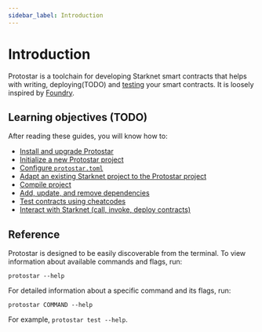 ```yaml
---
sidebar_label: Introduction
---
```


# Introduction

Protostar is a toolchain for developing Starknet smart contracts that helps with writing, deploying(TODO) and [testing](07-testing/README.md) your smart contracts.
It is loosely inspired by [Foundry](https://github.com/foundry-rs/foundry).

## Learning objectives (TODO)

After reading these guides, you will know how to:
- [Install and upgrade Protostar](02-installation.md)
- [Initialize a new Protostar project](03-project-initialization.md)
- [Configure `protostar.toml`](03-project-initialization.md#protostartoml)
- [Adapt an existing Starknet project to the Protostar project](03-project-initialization.md#adapting-an-existing-project-to-the-protostar-project)
- [Compile project](05-compiling.md)
- [Add, update, and remove dependencies](06-dependencies-management.md)
- [Test contracts using cheatcodes](07-testing/README.md)
- [Interact with Starknet (call, invoke, deploy contracts)](09-interacting-with-starknet/README.md)

## Reference
Protostar is designed to be easily discoverable from the terminal.
To view information about available commands and flags, run:
```
protostar --help
```
For detailed information about a specific command and its flags, run:
```
protostar COMMAND --help
```
For example, `protostar test --help`.
